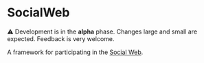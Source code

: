 # SocialWeb

:warning: Development is in the **alpha** phase. Changes large and small are
expected. Feedback is very welcome.

A framework for participating in the [Social Web](https://www.w3.org/2005/Incubator/socialweb/XGR-socialweb-20101206/).
